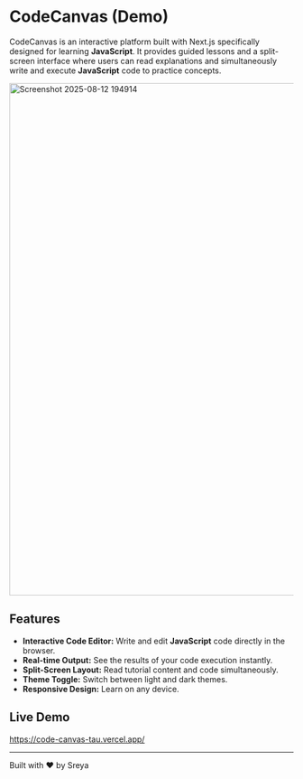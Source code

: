 # CodeCanvas (Demo)

CodeCanvas is an interactive platform built with Next.js specifically designed for learning **JavaScript**. It provides guided lessons and a split-screen interface where users can read explanations and simultaneously write and execute **JavaScript** code to practice concepts.

<img width="1913" height="907" alt="Screenshot 2025-08-12 194914" src="https://github.com/user-attachments/assets/86c042e5-931e-4a35-a412-3e7f054c1bef" />

## Features

*   **Interactive Code Editor:** Write and edit **JavaScript** code directly in the browser.
*   **Real-time Output:** See the results of your code execution instantly.
*   **Split-Screen Layout:** Read tutorial content and code simultaneously.
*   **Theme Toggle:** Switch between light and dark themes.
*   **Responsive Design:** Learn on any device.

## Live Demo

https://code-canvas-tau.vercel.app/

---

Built with ❤️ by Sreya

